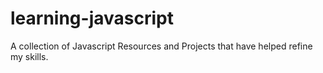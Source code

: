 # learning-javascript
A collection of Javascript Resources and Projects that have helped refine my skills.
